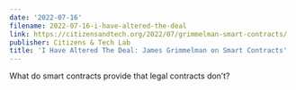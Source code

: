 ```yaml
---
date: '2022-07-16'
filename: 2022-07-16-i-have-altered-the-deal
link: https://citizensandtech.org/2022/07/grimmelman-smart-contracts/
publisher: Citizens & Tech Lab
title: 'I Have Altered The Deal: James Grimmelman on Smart Contracts'
---
```


What do smart contracts provide that legal contracts don&#8217;t?